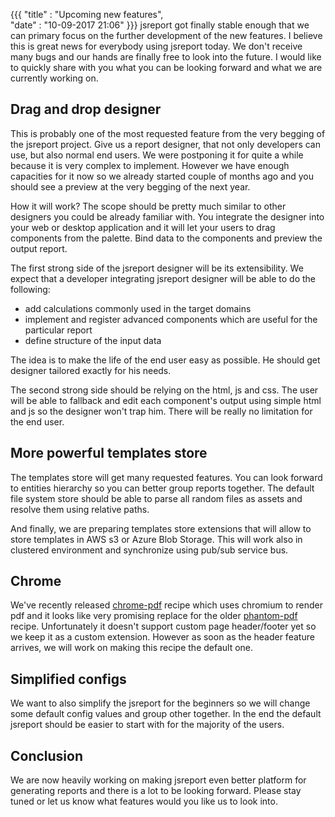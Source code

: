 ﻿{{{
    "title"    : "Upcoming new features",  
    "date"     : "10-09-2017 21:06"
}}}
jsreport got finally stable enough that we can primary focus on the further development of the new features. I believe this is great news for everybody using jsreport today. We don't receive many bugs and our hands are finally free to look into the future. I would like to quickly share with you what you can be looking forward and what we are currently working on.

## Drag and drop designer
This is probably one of the most requested feature from the very begging of the jsreport project. Give us a report designer, that not only developers can use, but also normal end users. We were postponing it for quite a while because it is very complex to implement. However we have enough capacities for it now so we already started couple of months ago and you should see a preview at the very begging of the next year.

How it will work? The scope should be pretty much similar to other designers you could be already familiar with. You integrate the designer into your web or desktop application and it will let your users to drag components from the palette. Bind data to the components and preview the output report. 

The first strong side of the jsreport designer will be its extensibility. We expect that a developer integrating jsreport designer will be able to do the following:

- add calculations commonly used in the target domains
- implement and register advanced components which are useful for the particular report
- define structure of the input data 

The idea is to make the life of the end user easy as possible. He should get designer tailored exactly for his needs.

The second strong side should be relying on the html, js and css. The user will be able to fallback and edit each component's output using simple html and js so the designer won't trap him. There will be really no limitation for the end user. 

## More powerful templates store
The templates store will get many requested features. You can look forward to entities hierarchy so you can better group reports together. The default file system store should be able to parse all random files as assets and resolve them using relative paths. 

And finally, we are preparing templates store extensions that will allow to store templates in AWS s3 or Azure Blob Storage. This will work also in clustered environment and synchronize using pub/sub service bus. 

## Chrome
We've recently released [chrome-pdf](/learn/chrome-pdf) recipe which uses chromium to render pdf and it looks like very promising replace for the older  [phantom-pdf](/learn/phantom-pdf) recipe. Unfortunately it doesn't support custom page header/footer yet so we keep it as a custom extension. However as soon as the header feature arrives, we will work on making this recipe the default one.

## Simplified configs
We want to also simplify the jsreport for the beginners so we will change some default config values and group other together. In the end the default jsreport should be easier to start with for the majority of the users.

## Conclusion
We are now heavily working on making jsreport even better platform for generating reports and there is a lot to be looking forward. Please stay tuned or let us know what features would you like us to look into.
